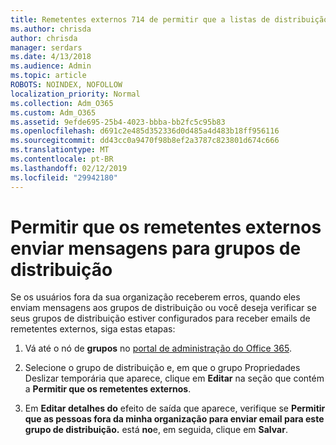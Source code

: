 ```yaml
---
title: Remetentes externos 714 de permitir que a listas de distribuição de email
ms.author: chrisda
author: chrisda
manager: serdars
ms.date: 4/13/2018
ms.audience: Admin
ms.topic: article
ROBOTS: NOINDEX, NOFOLLOW
localization_priority: Normal
ms.collection: Adm_O365
ms.custom: Adm_O365
ms.assetid: 9efde695-25b4-4023-bbba-bb2fc5c95b83
ms.openlocfilehash: d691c2e485d352336d0d485a4d483b18ff956116
ms.sourcegitcommit: dd43cc0a9470f98b8ef2a3787c823801d674c666
ms.translationtype: MT
ms.contentlocale: pt-BR
ms.lasthandoff: 02/12/2019
ms.locfileid: "29942180"
---
```

# <a name="allow-external-senders-to-send-messages-to-distribution-groups"></a>Permitir que os remetentes externos enviar mensagens para grupos de distribuição

Se os usuários fora da sua organização receberem erros, quando eles enviam mensagens aos grupos de distribuição ou você deseja verificar se seus grupos de distribuição estiver configurados para receber emails de remetentes externos, siga estas etapas:
  
1. Vá até o nó de **grupos** no [portal de administração do Office 365](https://portal.office.com/adminportal/home#/groups).
    
2. Selecione o grupo de distribuição e, em que o grupo Propriedades Deslizar temporária que aparece, clique em **Editar** na seção que contém a **Permitir que os remetentes externos**.
    
3. Em **Editar detalhes do** efeito de saída que aparece, verifique se **Permitir que as pessoas fora da minha organização para enviar email para este grupo de distribuição.** está **no**e, em seguida, clique em **Salvar**.
    

